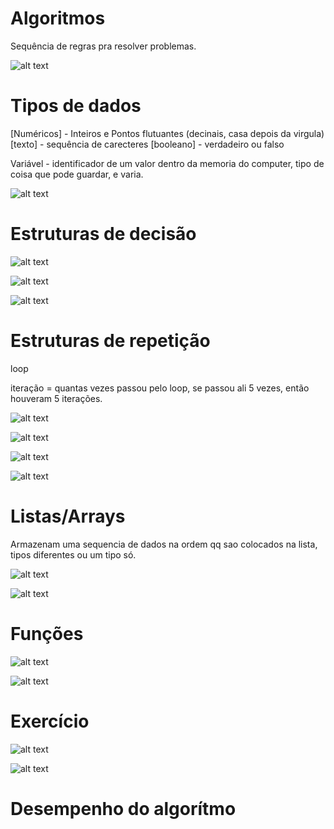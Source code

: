 # Algoritmos #

Sequência de regras pra resolver problemas.

![alt text](image-7.png)

# Tipos de dados #

[Numéricos] - Inteiros e Pontos flutuantes (decinais, casa depois da virgula)
[texto] - sequência de carecteres
[booleano] - verdadeiro ou falso

Variável - identificador de um valor dentro da memoria do computer, tipo de coisa que pode guardar, e varia.

![alt text](image-8.png)

# Estruturas de decisão #

![alt text](image-9.png)

![alt text](image-10.png)

![alt text](image-11.png)

# Estruturas de repetição #

loop

iteração = quantas vezes passou pelo loop, se passou ali 5 vezes, então houveram 5 iterações.

![alt text](image-13.png)

![alt text](image-14.png)

![alt text](image-15.png)

![alt text](image-16.png)

# Listas/Arrays #

Armazenam uma sequencia de dados na ordem qq sao colocados na lista, tipos diferentes ou um tipo só.

![alt text](image-18.png)

![alt text](image-19.png)

# Funções #

![alt text](image-20.png)

![alt text](image-21.png)

# Exercício #

![alt text](image-22.png)

![alt text](image-23.png)

# Desempenho do algorítmo #

